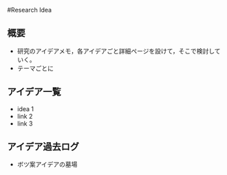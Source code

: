 #Research Idea

## 概要

* 研究のアイデアメモ，各アイデアごと詳細ページを設けて，そこで検討していく。
* テーマごとに

## アイデア一覧

* idea 1
* link 2
* link 3

## アイデア過去ログ
* ボツ案アイデアの墓場